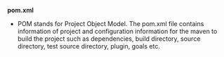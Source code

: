 **pom.xml**
 - POM stands for Project Object Model. The pom.xml file contains information of project and configuration information for the maven to build the project such as dependencies, build directory, source directory, test source directory, plugin, goals etc.
